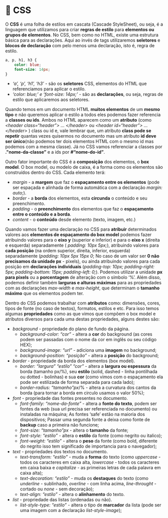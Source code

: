 # :art: CSS



O **CSS** é uma folha de estilos em cascata (Cascade StyleSheet), ou seja, é a linguagem que utilizamos para criar **regras de estilo** para **elementos ou grupos de elementos**. No CSS, bem como no HTML, existe uma estrutura básica para as declarações. Aqui ao invés de tags utilizaremos **seletores** e **blocos de declaração** com pelo menos uma declaração, isto é, regra de estilo.

```css
a, p, h1, h3 {
    color: blue;
    font-size: 14px;
}
```

- _‘a’, ‘p’, ‘h1’, ‘h3’_ - são os **seletores** CSS, elementos do HTML que referenciamos para aplicar o estilo.
- _‘color: blue;’ e ‘font-size: 14px;’_ - são as **declarações**, ou seja, regras de estilo que aplicaremos aos seletores.

Quando temos em um documento HTML **muitos elementos** de um **mesmo tipo** e não queremos aplicar o estilo a todos eles podemos fazer referencia a **classes ou ids**. Ambos no HTML aparecem como um **atributo** (como _\<header class=“header”> … \</header>_ ou _\<header id=“header”> … \</header>_ ) class ou id e, vale lembrar que, um atributo **class pode se repetir** quantas vezes quisermos no documento mas um atributo **id deve ser único**(não podemos ter dois elementos HTML com o mesmo id mas podemos com a mesma classe). Já no CSS vamos referenciar a classes por **."nome-da-classe”** e a ids por **#“nome-do-id”**.

Outro fator importante do CSS é a **composição** dos elementos, o **box model**. O box model, ou modelo de caixa, é a forma como os elementos são construídos dentro do CSS. Cada elemento terá:

- _margin_ - a **margem** que faz o **espaçamento entre os elementos** (pode ser espaçada e alinhada de forma automática com a declaração _margin: auto;_).
- _border_ - a **borda** dos elementos, esta **circunda** o conteúdo e seu preenchimento.
- _padding_ - o **preenchimento** dos elementos que faz o **espaçamento entre o conteúdo e a borda**.
- _content_ - o **conteúdo** desde elemento (texto, imagem, etc.)

Quando vamos fazer uma declaração no CSS para **atribuir** determinados valores aos **elementos de espaçamento do box model** podemos fazer atribuindo valores para o **eixo y** (superior e inferior) e para o **eixo x** (direita e esquerda) separadamente ( _padding: 10px 5px;_), atribuindo valores para **cada posição** (na ordem superior, direita, inferior, esquerda) separadamente (_padding: 10px 5px 15px 0_; No caso de um valor ser **0 não precisamos da unidade px** - pixels), ou ainda atribuindo valores para cada posição em **declarações individuais** (_padding-top: 10px; padding-right: 5px; padding-bottom: 15px; padding-left: 0;_). Podemos utilizar a unidade **px para pixels** ou a **porcentagem** de alteração com o símbolo ‘%’. Além disso, podemos definir também **larguras e alturas máximas** para as propriedades com as declarações _max-width_ e _max-height_, que determinam o **tamanho máximo** que os elementos podem ter.

Dentro do CSS podemos trabalhar com **atributos** como: dimensões, cores, tipos de fonte (no caso de textos), formatos, estilos e etc. Para isso temos algumas **propriedades** como as que vimos que compõem o box model e atributos diversos para cada uma destas propriedades, alguns destes são:

- _background_ - propriedade do plano de fundo da página.
  - _background-color: “cor”_ - altera a **cor** do background (as cores podem ser passadas com o nome da cor em inglês ou seu código HEX);
  - _background-image: “url”_ - adiciona uma **imagem** no background;
  - _background-position: “posição”_ - altera a **posição** do background;
- _border_ - propriedade da borda dos elementos (box model).
  - _border: “largura” “estilo” “cor”_ - altera a **largura ou espessura** da borda (tamanho px/%), seu **estilo** (solid, dashed - linha pontilhada ou dotted - bolinhas) e sua **cor** (como vimos com o espaçamento ela pode ser estilizada de forma separada para cada lado);
  - _border-radius: “tamanho”px_/% - altera a curvatura dos cantos da borda (para tornar a borda em circulo usamos o valor 50%);
- _font_ - propriedade das fontes presentes no documento.
  - _font-family: “nome-da-fonte”_ - altera a **fonte do texto**, podem ser fontes da web (sua url precisa ser referenciada no documento) ou instaladas na máquina; As fontes ‘safe’ estão na maioria dos dispositivos; Passar uma segunda fonte a deixa como fonte de **backup** caso a primeira não funcione;
  - _font-size: “tamanho”px_ - altera o **tamanho** da fonte;
  - _font-style: “estilo”_ - altera o **estilo** da fonte (como negrito ou italico);
  - _font-weight: “estilo”_ - altera o **peso** da fonte (como bold, diferente do negrito isso tem significado de importancia para o navegador);
- _text_ - propriedades dos textos no documento.
  - _text-transform: “estilo”_ - muda a **forma** do texto (como _uppercase_ - todos os caracteres em caixa alta, _lowercase_ - todos os caracteres em caixa baixa e _capitalize_ - as primeiras letras de cada palavra em caixa alta);
  - _text-decoration: “estilo”_ - muda os **destaques** do texto (como _underline_ - sublinhado, _overline_ - com linha acima, _line-throught_ - cortado ou _none_ - sem decoração);
  - _text-align: “estilo”_ - altera o **alinhamento** do texto.
- _list_ - propriedade das listas (ordenadas ou não).
  - _list-style-type: “estilo”_ - altera o tipo de **marcador** da lista (pode ser uma imagem com a declaração _list-style-image_);

